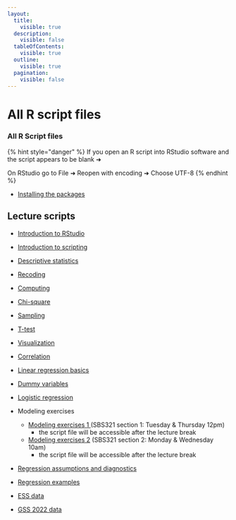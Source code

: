 ```yaml
---
layout:
  title:
    visible: true
  description:
    visible: false
  tableOfContents:
    visible: true
  outline:
    visible: true
  pagination:
    visible: false
---
```


# All R script files

### All R Script files

{% hint style="danger" %}
If you open an R script into RStudio software and the script appears to be blank ➜&#x20;

On RStudio go to File ➜ Reopen with encoding ➜ Choose UTF-8
{% endhint %}



* [Installing the packages](https://drive.google.com/file/d/1dSgvAslE39sRxC_E08aHIffPipT9um8U/view?usp=sharing)

## Lecture scripts

* [Introduction to RStudio](https://drive.google.com/file/d/1q-dd3TMfDi7mLMkr-UcdmAYhi71y0r5A/view?usp=sharing)
* [Introduction to scripting](https://drive.google.com/file/d/1ksWH9huWbEYaCsdgToB97rkiw4UPQmf1/view?usp=sharing)
* [Descriptive statistics](https://drive.google.com/file/d/1qIHculVRo3WjqhQc5W3bYjGJ6iL4F0xR/view?usp=sharing)
* [Recoding](https://drive.google.com/file/d/1SP0UVJM2YxTt-0DIszBmDNg82R0zjxPO/view?usp=sharing)
* [Computing](https://drive.google.com/file/d/1VYeQ6ts2fjYeTrN_fMxW-6yGDn5c2wt1/view?usp=sharing)
* [Chi-square](https://drive.google.com/file/d/1CjOawdrardp48XweOo1ALyZ4Hnl9RYaP/view?usp=sharing)
* [Sampling](https://drive.google.com/file/d/1DsmU1KFkjlHTkeJrVGc47IWS0vQ5OC9Z/view?usp=sharing)
* [T-test](https://drive.google.com/file/d/1-MALgYPrMhTOMJuSlvI782b09JSrhp0C/view?usp=sharing)
* [Visualization](https://drive.google.com/file/d/1L1tOtO6DigVmWPvrjGgdYK_zd6-piBUb/view?usp=sharing)
* [Correlation](https://drive.google.com/file/d/1fzydcKVHKVhEp-E3TVSSs0rdpXDQiKWO/view?usp=sharing)
* [Linear regressio](https://drive.google.com/file/d/1pB0o81aUJpBetvYpmmj2SE0QPgwpJQ51/view?usp=sharing)[n basics](https://drive.google.com/file/d/1pB0o81aUJpBetvYpmmj2SE0QPgwpJQ51/view?usp=sharing)
* [Dummy variables](https://drive.google.com/file/d/1Q151VBvC3s0SG1R8P9Yb_0xGSku_8hkj/view?usp=sharing)
* [Logistic regression](https://drive.google.com/file/d/1qC4Rt2CXs6quJEtTtZxkhV27xHXWUJkD/view?usp=sharing)
* Modeling exercises
  * [Modeling exercises 1 ](https://drive.google.com/open?id=1_hwhZ5Ayd9IYCtthpHfrS9MddEnHGrCg\&usp=drive_fs)(SBS321 section 1: Tuesday & Thursday 12pm)
    * the script file will be accessible after the lecture break
  * [Modeling exercises 2](https://drive.google.com/open?id=1al9H_HicR5JtFz_CHi66908yeNVpvTM1\&usp=drive_fs) (SBS321 section 2: Monday & Wednesday 10am)
    * the script file will be accessible after the lecture break
* [Regression assumptions and diagnostics](https://drive.google.com/open?id=1aVjJH18rv5qKdgTuA34ey95WDY8axAuQ\&usp=drive_fs)



* [Regression examples](https://drive.google.com/file/d/16A0u7mj-b0mXKNTKsodCmYWF1h1YvwrB/view?usp=sharing)
* [ESS data](https://drive.google.com/file/d/180417fazglgdwbYqFUHPy_sf0enYMYfW/view?usp=sharing)
* [GSS 2022 data](https://drive.google.com/file/d/11olzs5qua2SGHhDo0_fqi4rj7InAL2Bx/view?usp=sharing)

